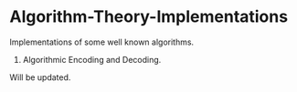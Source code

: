 # Algorithm-Theory-Implementations
Implementations of some well known algorithms.  

1. Algorithmic Encoding and Decoding.
  
Will be updated.
